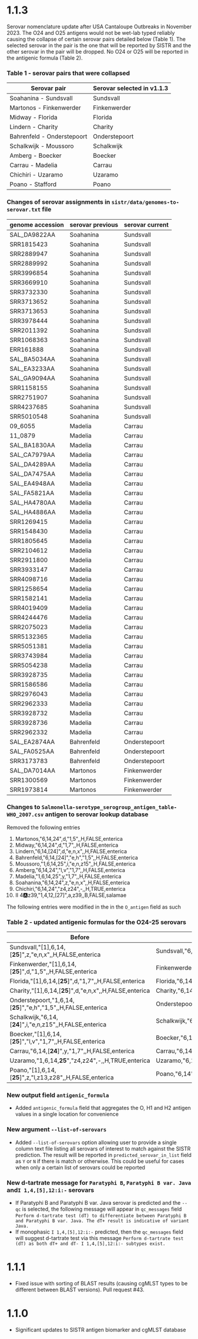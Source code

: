 # 1.1.3

Serovar nomenclature update after USA Cantaloupe Outbreaks in November 2023. The O24 and O25 antigens would not be wet-lab typed reliably causing the collapse of certain serovar pairs detailed below (Table 1). The selected serovar in the pair is the one that will be reported by SISTR and the other serovar in the pair will be dropped. No O24 or O25 will be reported in the antigenic formula (Table 2). 

<h3>Table 1 - serovar pairs that were collapsed</h3>

|Serovar pair            | Serovar selected in v1.1.3 |
|------------------------|----------------------------|
|Soahanina - Sundsvall   |  Sundsvall       |
|Martonos - Finkenwerder | Finkenwerder   |
|Midway - Florida      |   Florida        |
|Lindern - Charity     |   Charity        |
|Bahrenfeld - Onderstepoort | Onderstepoort |
|Schalkwijk - Moussoro  |   Schalkwijk |
|Amberg - Boecker       | Boecker      |
| Carrau - Madelia      | Carrau     |
| Chichiri - Uzaramo   | Uzaramo     |
| Poano -  Stafford    | Poano       |

### Changes of serovar assignments in `sistr/data/genomes-to-serovar.txt` file

|genome accession | serovar previous | serovar current |
|-----------------|------------------|-----------------|
| SAL_DA9822AA | Soahanina |Sundsvall
| SRR1815423   | 	Soahanina | Sundsvall
| SRR2889947	| Soahanina | Sundsvall
| SRR2889992	| Soahanina | Sundsvall
| SRR3996854	|Soahanina | Sundsvall
| SRR3669910	|Soahanina | Sundsvall
| SRR3732330	|Soahanina | Sundsvall
|SRR3713652	| Soahanina | Sundsvall
| SRR3713653	|Soahanina | Sundsvall
|SRR3978444	|Soahanina | Sundsvall
| SRR2011392	|Soahanina | Sundsvall
| SRR1068363	|Soahanina | Sundsvall
|ERR161888	|Soahanina | Sundsvall
|SAL_BA5034AA	|Soahanina | Sundsvall
|SAL_EA3233AA	|Soahanina | Sundsvall
|SAL_GA9094AA	|Soahanina | Sundsvall
|SRR1158155	|Soahanina | Sundsvall
|SRR2751907	|Soahanina | Sundsvall
|SRR4237685	|Soahanina | Sundsvall
|SRR5010548	|Soahanina | Sundsvall
|09_6055	|Madelia | Carrau
|11_0879	|Madelia | Carrau
|SAL_BA1830AA	|Madelia | Carrau
|SAL_CA7979AA	|Madelia | Carrau
|SAL_DA4289AA	|Madelia | Carrau
|SAL_DA7475AA	|Madelia | Carrau
|SAL_EA4948AA	|Madelia | Carrau
|SAL_FA5821AA	|Madelia | Carrau
|SAL_HA4780AA	|Madelia | Carrau
|SAL_HA4886AA	|Madelia | Carrau
|SRR1269415	|Madelia | Carrau
|SRR1548430	|Madelia | Carrau
|SRR1805645|	Madelia | Carrau
|SRR2104612	|Madelia | Carrau
|SRR2911800	|Madelia | Carrau
|SRR3933147	|Madelia | Carrau
|SRR4098716	|Madelia | Carrau
|SRR1258654	|Madelia | Carrau
|SRR1582141	|Madelia | Carrau
|SRR4019409	|Madelia | Carrau
|SRR4244476	|Madelia | Carrau
|SRR2075023	|Madelia | Carrau
|SRR5132365	|Madelia | Carrau
|SRR5051381	|Madelia | Carrau
|SRR3743984	|Madelia | Carrau
|SRR5054238	|Madelia | Carrau
|SRR3928735	|Madelia | Carrau
|SRR1586586	|Madelia | Carrau
|SRR2976043	|Madelia | Carrau
|SRR2962333	|Madelia | Carrau
|SRR3928732	|Madelia | Carrau
|SRR3928736	|Madelia | Carrau
|SRR2962332	|Madelia | Carrau
|SAL_EA2874AA	|Bahrenfeld | Onderstepoort
|SAL_FA0525AA	|Bahrenfeld | Onderstepoort
|SRR3173783	|Bahrenfeld | Onderstepoort
|SAL_DA7014AA	|Martonos | Finkenwerder
|SRR1300569	|Martonos | Finkenwerder
|SRR1973814	|Martonos | Finkenwerder

### Changes to `Salmonella-serotype_serogroup_antigen_table-WHO_2007.csv` antigen to serovar lookup database
Removed the following entries
1. Martonos,"6,14,24",d,"1,5",,H,FALSE,enterica
2. Midway,"6,14,24",d,"1,7",,H,FALSE,enterica
3. Lindern,"6,14,[24]",d,"e,n,x",,H,FALSE,enterica
4. Bahrenfeld,"6,14,[24]","e,h","1,5",,H,FALSE,enterica
5. Moussoro,"1,6,14,25",i,"e,n,z15",,H,FALSE,enterica
6. Amberg,"6,14,24","l,v","1,7",,H,FALSE,enterica
7. Madelia,"1,6,14,25",y,"1,7",,H,FALSE,enterica
8. Soahanina,"6,14,24",z,"e,n,x",,H,FALSE,enterica
9. Chichiri,"6,14,24","z4,z24",-,,H,TRUE,enterica
10. II 4:a:z39,"1,4,12,[27]",a,z39,,B,FALSE,salamae

The following entries were modified in the in the `O_antigen` field as such

<h3>Table 2 - updated antigenic formulas for the O24-25 serovars</h3>

| Before | After (SISTR v1.1.3)|
|--------|-------|
|Sundsvall,"[1],6,14,[<b>25</b>]",z,"e,n,x",,H,FALSE,enterica|  Sundsvall,"6,14",z,"e,n,x",,H,FALSE,enterica |
|Finkenwerder,"[1],6,14,[<b>25</b>]",d,"1,5",,H,FALSE,enterica | Finkenwerder,"6,14",d,"1,5",,H,FALSE,enterica |
|Florida,"[1],6,14,[<b>25</b>]",d,"1,7",,H,FALSE,enterica | Florida,"6,14",d,"1,7",,H,FALSE,enterica |
| Charity,"[1],6,14,[<b>25</b>]",d,"e,n,x",,H,FALSE,enterica | Charity,"6,14",d,"e,n,x",,H,FALSE,enterica |
| Onderstepoort,"1,6,14,[<b>25</b>]","e,h","1,5",,H,FALSE,enterica | Onderstepoort,"6,14","e,h","1,5",,H,FALSE,enterica |
| Schalkwijk,"6,14,[<b>24</b>]",i,"e,n,z15",,H,FALSE,enterica | Schalkwijk,"6,14",i,"e,n,z15",,H,FALSE,enterica |
| Boecker,"[1],6,14,[<b>25</b>]","l,v","1,7",,H,FALSE,enterica |Boecker,"6,14","l,v","1,7",,H,FALSE,enterica |
| Carrau,"6,14,[<b>24</b>]",y,"1,7",,H,FALSE,enterica | Carrau,"6,14",y,"1,7",,H,FALSE,enterica |
| Uzaramo,"1,6,14,<b>25</b>","z4,z24",-,,H,TRUE,enterica | Uzaramo,"6,14","z4,z24",-,,H,TRUE,enterica |
| Poano,"[1],6,14,[<b>25</b>]",z,"l,z13,z28",,H,FALSE,enterica |  Poano,"6,14",z,"l,z13,z28",,H,FALSE,enterica |

### New output field `antigenic_formula`
- Added `antigenic_formula` field that aggregates the O, H1 and H2 antigen values in a single location for convenience

### New argument `--list-of-serovars`
- Added `--list-of-serovars` option allowing user to provide a single column text file listing all serovars of interest to match against the SISTR prediction. The result will be reported in `predicted_serovar_in_list` field as `Y` or `N` if there is match or otherwise. This could be useful for cases when only a certain list of serovars could be reported

### New d-tartrate message for `Paratyphi B`, `Paratyphi B var. Java` and`I 1,4,[5],12:i:-` serovars
- If Paratyphi B and Paratyphi B var. Java serovar is predicted and the `--qc` is selected, the following message will appear in `qc_messages` field `Perform d-tartrate test (dT) to differentiate between Paratyphi B and Paratyphi B var. Java. The dT+ result is indicative of variant Java.`
- If  monophasic `I 1,4,[5],12:i:-` predicted, then the `qc_messages` field will suggest d-tartrate test via this message
`Perform d-tartrate test (dT) as both dT+ and dT- I 1,4,[5],12:i:- subtypes exist.`

# 1.1.1

* Fixed issue with sorting of BLAST results (causing cgMLST types to be different between BLAST versions). Pull request #43.

# 1.1.0

* Significant updates to SISTR antigen biomarker and cgMLST database
